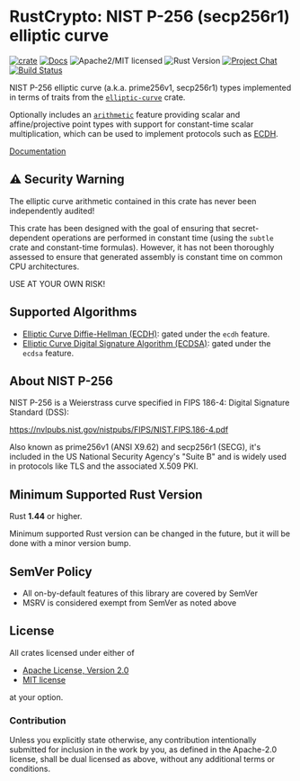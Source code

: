 # RustCrypto: NIST P-256 (secp256r1) elliptic curve

[![crate][crate-image]][crate-link]
[![Docs][docs-image]][docs-link]
![Apache2/MIT licensed][license-image]
![Rust Version][rustc-image]
[![Project Chat][chat-image]][chat-link]
[![Build Status][build-image]][build-link]

NIST P-256 elliptic curve (a.k.a. prime256v1, secp256r1) types implemented
in terms of traits from the [`elliptic-curve`] crate.

Optionally includes an [`arithmetic`] feature providing scalar and
affine/projective point types with support for constant-time scalar
multiplication, which can be used to implement protocols such as [ECDH].

[Documentation][docs-link]

## ⚠️ Security Warning

The elliptic curve arithmetic contained in this crate has never been
independently audited!

This crate has been designed with the goal of ensuring that secret-dependent
operations are performed in constant time (using the `subtle` crate and
constant-time formulas). However, it has not been thoroughly assessed to ensure
that generated assembly is constant time on common CPU architectures.

USE AT YOUR OWN RISK!

## Supported Algorithms

- [Elliptic Curve Diffie-Hellman (ECDH)][ECDH]: gated under the `ecdh` feature.
- [Elliptic Curve Digital Signature Algorithm (ECDSA)][ECDSA]: gated under the
  `ecdsa` feature.

## About NIST P-256

NIST P-256 is a Weierstrass curve specified in FIPS 186-4: Digital Signature
Standard (DSS):

<https://nvlpubs.nist.gov/nistpubs/FIPS/NIST.FIPS.186-4.pdf>

Also known as prime256v1 (ANSI X9.62) and secp256r1 (SECG), it's included in
the US National Security Agency's "Suite B" and is widely used in protocols
like TLS and the associated X.509 PKI.

## Minimum Supported Rust Version

Rust **1.44** or higher.

Minimum supported Rust version can be changed in the future, but it will be
done with a minor version bump.

## SemVer Policy

- All on-by-default features of this library are covered by SemVer
- MSRV is considered exempt from SemVer as noted above

## License

All crates licensed under either of

 * [Apache License, Version 2.0](http://www.apache.org/licenses/LICENSE-2.0)
 * [MIT license](http://opensource.org/licenses/MIT)

at your option.

### Contribution

Unless you explicitly state otherwise, any contribution intentionally submitted
for inclusion in the work by you, as defined in the Apache-2.0 license, shall be
dual licensed as above, without any additional terms or conditions.

[//]: # (badges)

[crate-image]: https://img.shields.io/crates/v/p256.svg
[crate-link]: https://crates.io/crates/p256
[docs-image]: https://docs.rs/p256/badge.svg
[docs-link]: https://docs.rs/p256/
[license-image]: https://img.shields.io/badge/license-Apache2.0/MIT-blue.svg
[rustc-image]: https://img.shields.io/badge/rustc-1.44+-blue.svg
[chat-image]: https://img.shields.io/badge/zulip-join_chat-blue.svg
[chat-link]: https://rustcrypto.zulipchat.com/#narrow/stream/260040-elliptic-curves
[build-image]: https://github.com/RustCrypto/elliptic-curves/workflows/p256/badge.svg?branch=master&event=push
[build-link]: https://github.com/RustCrypto/elliptic-curves/actions?query=workflow%3Ap256

[//]: # (general links)

[`elliptic-curve`]: https://github.com/RustCrypto/traits/tree/master/elliptic-curve
[`arithmetic`]: https://docs.rs/p256/latest/p256/arithmetic/index.html
[ECDH]: https://en.wikipedia.org/wiki/Elliptic-curve_Diffie-Hellman
[ECDSA]: https://en.wikipedia.org/wiki/Elliptic_Curve_Digital_Signature_Algorithm
